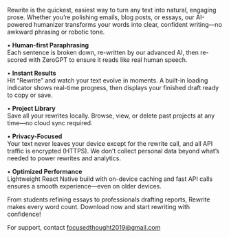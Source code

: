 Rewrite is the quickest, easiest way to turn any text into natural, engaging prose. Whether you’re polishing emails, blog posts, or essays, our AI-powered humanizer transforms your words into clear, confident writing—no awkward phrasing or robotic tone.

• **Human-first Paraphrasing**  
Each sentence is broken down, re-written by our advanced AI, then re-scored with ZeroGPT to ensure it reads like real human speech.

• **Instant Results**  
Hit “Rewrite” and watch your text evolve in moments. A built-in loading indicator shows real-time progress, then displays your finished draft ready to copy or save.

• **Project Library**  
Save all your rewrites locally. Browse, view, or delete past projects at any time—no cloud sync required.

• **Privacy-Focused**  
Your text never leaves your device except for the rewrite call, and all API traffic is encrypted (HTTPS). We don’t collect personal data beyond what’s needed to power rewrites and analytics.

• **Optimized Performance**  
Lightweight React Native build with on-device caching and fast API calls ensures a smooth experience—even on older devices.

From students refining essays to professionals drafting reports, Rewrite makes every word count. Download now and start rewriting with confidence!

For support, contact focusedthought2019@gmail.com
